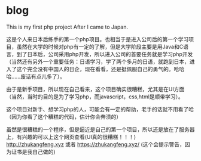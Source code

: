 # blog
This is my first php project After I came to Japan.

这是个人来日本后练手的第一个php项目。也相当于是进入公司后的第一个学习项目，虽然在大学的时候对php有一定的了解，但是大学阶段主要是用Java和C语言，到了日本后，公司采用php开发，所以进入公司的首要任务就是学习php开发（当然还有另外一个重要任务：日语学习，学了两个多月的日语，就跑到日本，进入了这个完全没有中国人的日企，现在看看，还是挺佩服自己的勇气的。哈哈哈……废话有点儿多了）。

由于是新手项目，所以现在自己看来，这个项目确实很糟糕，尤其是在UI方面（当然，当时的目的是为了学习php，而javascript，css,html是顺带学习）。

这个项目对新手、想学习php的人，可能会有一定的帮助，老手的话就不用看了哈（因为你看了这个糟糕的代码，估计你会奔溃的）

虽然是很糟糕的一个程序，但是逼近是自己的第一个项目，所以还是放在了服务器上，有兴趣的可以上这个网页查看(UI真的很糟糕！！！)
http://zhukangfeng.xyz
或者
https://zhukangfeng.xyz/ (这个会提示警告，因为证书是我自己做的)
